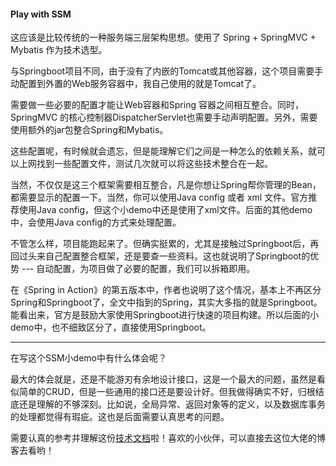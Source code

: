 #### Play with SSM

这应该是比较传统的一种服务端三层架构思想。使用了 Spring + SpringMVC + Mybatis 作为技术选型。

与Springboot项目不同，由于没有了内嵌的Tomcat或其他容器，这个项目需要手动配置到外置的Web服务容器中，我自己使用的就是Tomcat了。

需要做一些必要的配置才能让Web容器和Spring 容器之间相互整合。同时，SpringMVC 的核心控制器DispatcherServlet也需要手动声明配置。另外，需要使用额外的jar包整合Spring和Mybatis。

这些配置呢，有时候就会遗忘，但是能理解它们之间是一种怎么的依赖关系，就可以上网找到一些配置文件，测试几次就可以将这些技术整合在一起。

当然，不仅仅是这三个框架需要相互整合，凡是你想让Spring帮你管理的Bean，都需要显示的配置一下。当然，你可以使用Java config 或者 xml 文件。官方推荐使用Java config，但这个小demo中还是使用了xml文件。后面的其他demo中，会使用Java config的方式来处理配置。

不管怎么样，项目能跑起来了。但确实挺累的，尤其是接触过Springboot后，再回过头来自己配置整合框架，还是要查一些资料。这也就说明了Springboot的优势 --- 自动配置，为项目做了必要的配置，我们可以拆箱即用。

在《Spring in Action》的第五版本中，作者也说明了这个情况，基本上不再区分Spring和Springboot了，全文中指到的Spring，其实大多指的就是Springboot。能看出来，官方是鼓励大家使用Springboot进行快速的项目构建。所以后面的小demo中，也不细致区分了，直接使用Springboot。

---

在写这个SSM小demo中有什么体会呢？

最大的体会就是，还是不能游刃有余地设计接口，这是一个最大的问题，虽然是看似简单的CRUD，但是一些通用的接口还是要设计好。但我做得确实不好，归根结底还是理解的不够深刻。比如说，全局异常、返回对象等的定义，以及数据库事务的处理都觉得有瑕疵。这也是后面需要认真思考的问题。

需要认真的参考并理解这份[技术文档](https://xwjie.github.io/)啦！喜欢的小伙伴，可以直接去这位大佬的博客去看哟！